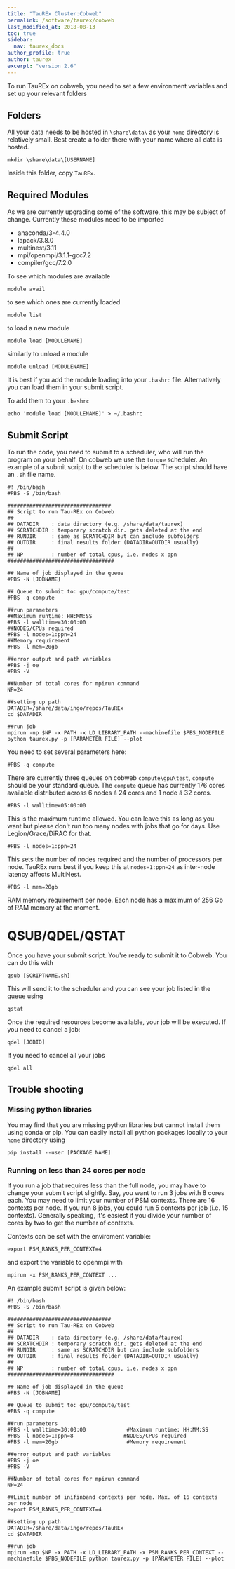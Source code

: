```yaml
---
title: "TauREx Cluster:Cobweb"
permalink: /software/taurex/cobweb
last_modified_at: 2018-08-13
toc: true
sidebar:
  nav: taurex_docs
author_profile: true
author: taurex
excerpt: "version 2.6"
---
```


To run TauREx on cobweb, you need to set a few environment variables and set up your relevant folders

## Folders

All your data needs to be hosted in `\share\data\` as your `home` directory is relatively small.
Best create a folder there with your name where all data is hosted.

```
mkdir \share\data\[USERNAME]
```

Inside this folder, copy `TauREx`.

## Required Modules

As we are currently upgrading some of the software, this may be subject of change. Currently these modules need to be imported

- anaconda/3-4.4.0
- lapack/3.8.0
- multinest/3.11
- mpi/openmpi/3.1.1-gcc7.2
- compiler/gcc/7.2.0

To see which modules are available

```
module avail
```

to see which ones are currently loaded

```
module list
```

to load a new module

```
module load [MODULENAME]
```

similarly to unload a module

```
module unload [MODULENAME]
```

It is best if you add the module loading into your `.bashrc` file. Alternatively you can load them in your submit script.

To add them to your `.bashrc`

```
echo 'module load [MODULENAME]' > ~/.bashrc
```


## Submit Script

To run the code, you need to submit to a scheduler, who will run the program on your behalf. On cobweb we use the `torque` scheduler.
An example of a submit script to the scheduler is below. The script should have an `.sh` file name.


```
#! /bin/bash
#PBS -S /bin/bash

#################################
## Script to run Tau-REx on Cobweb
##
## DATADIR    : data directory (e.g. /share/data/taurex)
## SCRATCHDIR : temporary scratch dir. gets deleted at the end
## RUNDIR     : same as SCRATCHDIR but can include subfolders
## OUTDIR     : final results folder (DATADIR=OUTDIR usually)
##
## NP         : number of total cpus, i.e. nodes x ppn
##################################

## Name of job displayed in the queue
#PBS -N [JOBNAME]

## Queue to submit to: gpu/compute/test
#PBS -q compute

##run parameters
##Maximum runtime: HH:MM:SS
#PBS -l walltime=30:00:00       
##NODES/CPUs required      
#PBS -l nodes=1:ppn=24         
##Memory requirement      
#PBS -l mem=20gb                      

##error output and path variables
#PBS -j oe
#PBS -V

##Number of total cores for mpirun command
NP=24

##setting up path
DATADIR=/share/data/ingo/repos/TauREx
cd $DATADIR

##run job
mpirun -np $NP -x PATH -x LD_LIBRARY_PATH --machinefile $PBS_NODEFILE python taurex.py -p [PARAMETER FILE] --plot
```

You need to set several parameters here:

```
#PBS -q compute
```
There are currently three queues on cobweb `compute\gpu\test`, `compute` should be your standard queue.
The `compute` queue has currently 176 cores available distributed across 6 nodes á 24 cores and 1 node á 32 cores.

```
#PBS -l walltime=05:00:00
```

This is the maximum runtime allowed. You can leave this as long as you want but please don't run too many nodes with jobs that go for days. Use Legion/Grace/DiRAC for that.

```
#PBS -l nodes=1:ppn=24
```
This sets the number of nodes required and the number of processors per node. TauREx runs best if you keep this at `nodes=1:ppn=24` as inter-node latency affects MultiNest.

```
#PBS -l mem=20gb  
```
RAM memory requirement per node. Each node has a maximum of 256 Gb of RAM memory at the moment.


# QSUB/QDEL/QSTAT

Once you have your submit script. You're ready to submit it to Cobweb. You can do this with

```
qsub [SCRIPTNAME.sh]
```

This will send it to the scheduler and you can see your job listed in the queue using

```
qstat
```

Once the required resources become available, your job will be executed.
If you need to cancel a job:

```
qdel [JOBID]
```

If you need to cancel all your jobs

```
qdel all
```

## Trouble shooting

### Missing python libraries

You may find that you are missing python libraries but cannot install them using conda or pip. You can easily install all python packages locally to your `home` directory using

```
pip install --user [PACKAGE NAME]
```


### Running on less than 24 cores per node

If you run a job that requires less than the full node, you may have to change your submit script slightly. Say, you want to run 3 jobs with 8 cores each.
You may need to limit your number of PSM contexts. There are 16 contexts per node. If you run 8 jobs, you could run 5 contexts per job (i.e. 15 contexts). Generally speaking, it's easiest if you divide your number of cores by two to get the number of contexts.

Contexts can be set with the enviroment variable:

```
export PSM_RANKS_PER_CONTEXT=4
```
and export the variable to openmpi with

```
mpirun -x PSM_RANKS_PER_CONTEXT ...
```

An example submit script is given below:

```
#! /bin/bash
#PBS -S /bin/bash

#################################
## Script to run Tau-REx on Cobweb
##
## DATADIR    : data directory (e.g. /share/data/taurex)
## SCRATCHDIR : temporary scratch dir. gets deleted at the end
## RUNDIR     : same as SCRATCHDIR but can include subfolders
## OUTDIR     : final results folder (DATADIR=OUTDIR usually)
##
## NP         : number of total cpus, i.e. nodes x ppn
##################################

## Name of job displayed in the queue
#PBS -N [JOBNAME]

## Queue to submit to: gpu/compute/test
#PBS -q compute

##run parameters
#PBS -l walltime=30:00:00             #Maximum runtime: HH:MM:SS
#PBS -l nodes=1:ppn=8                #NODES/CPUs required
#PBS -l mem=20gb                      #Memory requirement

##error output and path variables
#PBS -j oe
#PBS -V

##Number of total cores for mpirun command
NP=24

##Limit number of inifinband contexts per node. Max. of 16 contexts per node
export PSM_RANKS_PER_CONTEXT=4

##setting up path
DATADIR=/share/data/ingo/repos/TauREx
cd $DATADIR

##run job
mpirun -np $NP -x PATH -x LD_LIBRARY_PATH -x PSM_RANKS_PER_CONTEXT --machinefile $PBS_NODEFILE python taurex.py -p [PARAMETER FILE] --plot
```
